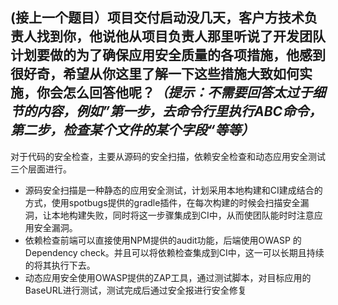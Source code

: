 ## (接上一个题目）项目交付启动没几天，客户方技术负责人找到你，他说他从项目负责人那里听说了开发团队计划要做的为了确保应用安全质量的各项措施，他感到很好奇，希望从你这里了解一下这些措施大致如何实施，你会怎么回答他呢？***（提示：不需要回答太过于细节的内容，例如”第一步，去命令行里执行ABC命令，第二步，检查某个文件的某个字段“等等）***
对于代码的安全检查，主要从源码的安全扫描，依赖安全检查和动态应用安全测试三个层面进行。
  - 源码安全扫描是一种静态的应用安全测试，计划采用本地构建和CI建成结合的方式，使用spotbugs提供的gradle插件，在每次构建的时候会扫描安全漏洞，让本地构建失败，同时将这一步骤集成到CI中，从而使团队能时时注意应用安全漏洞。
  - 依赖检查前端可以直接使用NPM提供的audit功能，后端使用OWASP 的Dependency check。并且可以将依赖检查集成到CI中，这一可以长期且持续的将其执行下去。
  - 动态应用安全使用OWASP提供的ZAP工具，通过测试脚本，对目标应用的BaseURL进行测试，测试完成后通过安全报进行安全修复


